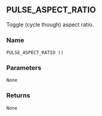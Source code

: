 ## PULSE\_ASPECT\_RATIO

Toggle (cycle though) aspect ratio.


### Name

`PULSE_ASPECT_RATIO ()`


### Parameters

`None`


### Returns

`None`
